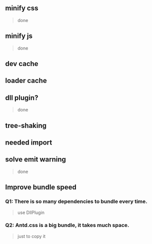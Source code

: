 ## minify css

> done

## minify js

> done

## dev cache

## loader cache

## dll plugin?

> done

## tree-shaking

## needed import

## solve emit warning

> done

## Improve bundle speed

### Q1: There is so many dependencies to bundle every time.

> use DllPlugin

### Q2: Antd.css is a big bundle, it takes much space.

> just to copy it
